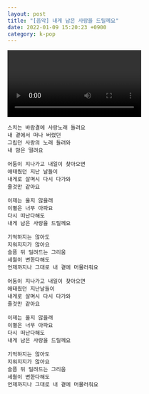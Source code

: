 ```yaml
---
layout: post
title: "[음악] 내게 남은 사랑을 드릴께요"
date: 2022-01-09 15:20:23 +0900
category: k-pop
---
```


<div class="video-container">
    <video id="player" class="video-js vjs-default-skin vjs-big-play-centered" data-json="/public/json/k-pop/내게 남은 사랑을 드릴께요.json"></video>
</div>

```
스치는 바람결에 사랑노래 들려요
내 곁에서 떠나 버렸던
그립던 사랑의 노래 들려와
내 맘은 떨려요

어둠이 지나가고 내일이 찾아오면
애태웠던 지난 날들이
내게로 살며시 다시 다가와
줄것만 같아요

이제는 울지 않을래
이별은 너무 아파요
다시 떠난다해도
내게 남은 사랑을 드릴께요

기억하지는 않아도
지워지지가 않아요
슬픔 뒤 밀려드는 그리움
세월이 변한다해도
언제까지나 그대로 내 곁에 머물러줘요

어둠이 지나가고 내일이 찾아오면
애태웠던 지난날들이
내게로 살며시 다시 다가와
줄것만 같아요

이제는 울지 않을래
이별은 너무 아파요
다시 떠난다해도
내게 남은 사랑을 드릴께요

기억하지는 않아도
지워지지가 않아요
슬픔 뒤 밀려드는 그리움
세월이 변한다해도
언제까지나 그대로 내 곁에 머물러줘요
```